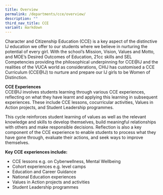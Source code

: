 ```yaml
---
title: Overview
permalink: /departments/cce/overview/
description: ""
third_nav_title: CCE
variant: markdown
---
```

Character and Citizenship Education (CCE) is a key aspect of the distinctive IJ education we offer to our students where we believe in nurturing the potential of every girl. With the school’s Mission, Vision, Values and Motto, and MOE’s Desired Outcomes of Education, 21cc skills and SEL Competencies providing the philosophical underpinning for CCE@IJ and the realities of the VUCA world as considerations, CHIJ has customised a CCE Curriculum (CCE@IJ) to nurture and prepare our IJ girls to be Women of Distinction.


**CCE Experiences**
<br>CCE@IJ involves students learning through various CCE experiences, reflecting on what they have learnt and applying this learning in subsequent experiences. These include CCE lessons, cocurricular activities, Values in Action projects, and Student Leadership programmes.

This cycle reinforces student learning of values as well as the relevant knowledge and skills to develop themselves, build meaningful relationships with others and make responsible decisions. Reflection is also a key component of the CCE experience to enable students to process what they have gone through, evaluate their actions, and seek ways to improve themselves.&nbsp;


**Key CCE experiences include:**
* CCE lessons e.g. on Cyberwellness, Mental Wellbeing
* Cohort experiences e.g. level camps&nbsp;
* Education and Career Guidance
* National Education experiences
* Values in Action projects and activities&nbsp;
* Student Leadership programmes